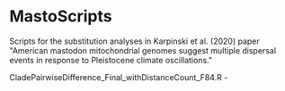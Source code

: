 # MastoScripts

Scripts for the substitution analyses in Karpinski et al. (2020) paper "American mastodon mitochondrial genomes suggest multiple dispersal events in response to Pleistocene climate oscillations."


CladePairwiseDifference_Final_withDistanceCount_F84.R - 
